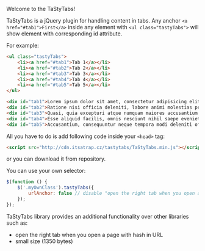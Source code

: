Welcome to the TaStyTabs!

TaStyTabs is a jQuery plugin for handling content in tabs. Any anchor ```<a href="#tab1">First</a>``` inside any element with ```<ul class="tastyTabs">``` will show element with corresponding id attribute.

For example:
```html
<ul class="tastyTabs">
    <li><a href="#tab1">Tab 1</a></li>
    <li><a href="#tab2">Tab 2</a></li>
    <li><a href="#tab3">Tab 3</a></li>
    <li><a href="#tab4">Tab 4</a></li>
    <li><a href="#tab5">Tab 5</a></li>
</ul>

<div id="tab1">Lorem ipsum dolor sit amet, consectetur adipisicing elit. ...</div>
<div id="tab2">Ratione nisi officia deleniti, labore animi molestias praesentium itaque? ...</div>
<div id="tab3">Quasi, quia excepturi atque numquam maiores accusantium saepe voluptatibus commodi, cum impedit minima iste. ...</div>
<div id="tab4">Esse aliquid facilis, omnis nesciunt nihil saepe eveniet tempora deserunt dolore cumque numquam. ...</div>
<div id="tab5">Accusantium, consequuntur neque tempora modi deleniti officia facilis quis provident itaque minus consectetur unde qui alias quasi nemo quibusdam animi?</div>
```

All you have to do is add following code inside your ```<head>``` tag:
```html
<script src="http://cdn.itsatrap.cz/tastytabs/TaStyTabs.min.js"></script>
```
or you can download it from repository.

You can use your own selector:
```JavaScript
$(function () {
    $('.myOwnClass').tastyTabs({
        urlAnchor: false // disable "open the right tab when you open a page with hash in URL" feature
    });
});
```

TaStyTabs library provides an additional functionality over other libraries such as:
* open the right tab when you open a page with hash in URL
* small size (1350 bytes)
